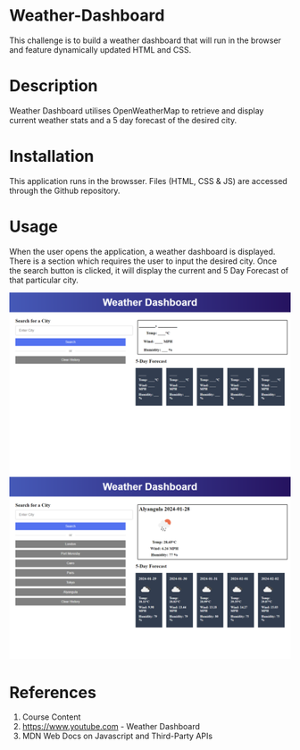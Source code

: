 # Weather-Dashboard
This challenge is to build a weather dashboard that will run in the browser and feature dynamically updated HTML and CSS.

# Description
Weather Dashboard utilises  OpenWeatherMap to retrieve and display current weather stats and a 5 day forecast of the desired city. 
# Installation

This application runs in the browsser. Files (HTML, CSS & JS) are accessed through the Github repository. 
# Usage

When the user opens the application, a weather dashboard is displayed. There is a section which requires the user to input the desired city. Once the search button is clicked, it will display the current and 5 Day Forecast of that particular city. 

<img src="/Asset/Images/Weather Dashboard (1).png" alt="Weather Dashboard 1 ">

<img src="/Asset/Images/Weather Dashboard (2).png" alt="Weather Dashboard 1 ">


# References
1. Course Content
2. https://www.youtube.com - Weather Dashboard
3. MDN Web Docs on Javascript and Third-Party APIs